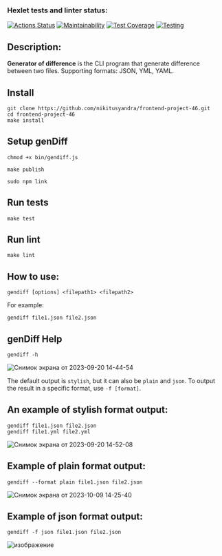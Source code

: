 ### Hexlet tests and linter status:
[![Actions Status](https://github.com/dgapchenko4/frontend-project-46/workflows/hexlet-check/badge.svg)](https://github.com/dgapchenko4/frontend-project-46/actions) [![Maintainability](https://api.codeclimate.com/v1/badges/c4d2c4250f0bfa36a786/maintainability)](https://codeclimate.com/github/dgapchenko4/frontend-project-46/maintainability) [![Test Coverage](https://api.codeclimate.com/v1/badges/c4d2c4250f0bfa36a786/test_coverage)](https://codeclimate.com/github/dgapchenko4/frontend-project-46/test_coverage) [![Testing](https://github.com/dgapchenko4/frontend-project-46/actions/workflows/node-check.yml/badge.svg)](https://github.com/dgapchenko4/frontend-project-46/actions/workflows/node-check.yml)

## Description:
**Generator of difference** is the CLI program that generate difference between two files. Supporting formats: JSON, YML, YAML.
## Install
```
git clone https://github.com/nikitusyandra/frontend-project-46.git
cd frontend-project-46
make install
```
## Setup genDiff

```
chmod +x bin/gendiff.js

make publish

sudo npm link
```

## Run tests

```make test```


## Run lint

```make lint```

## How to use:
```
gendiff [options] <filepath1> <filepath2>
```
For example:
```
gendiff file1.json file2.json
```

## genDiff Help

```
gendiff -h
```
![Снимок экрана от 2023-09-20 14-44-54](https://github.com/nikitusyandra/frontend-project-46/assets/120372224/02b28de8-1653-4f42-bf6e-725b2837edfe)

The default output is `stylish`, but it can also be `plain` and `json`. To output the result in a specific format, use `-f [format]`.

## An example of stylish format output: 
```
gendiff file1.json file2.json
gendiff file1.yml file2.yml
```
![Снимок экрана от 2023-09-20 14-52-08](https://github.com/nikitusyandra/frontend-project-46/assets/120372224/e6b57d85-8139-46ee-9fff-ff9b4708c552)
## Example of plain format output:
```
gendiff --format plain file1.json file2.json
```
![Снимок экрана от 2023-10-09 14-25-40](https://github.com/nikitusyandra/frontend-project-46/assets/120372224/e69e86df-c89a-4c0d-9885-3a234acd2b9a)
## Example of json format output:
```
gendiff -f json file1.json file2.json
```
![изображение](https://github.com/nikitusyandra/frontend-project-46/assets/120372224/95d4dbb9-5562-4bbc-b95b-43a26e5305f3)



